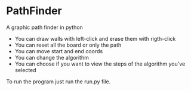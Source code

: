 # PathFinder
A graphic path finder in python

- You can draw walls with left-click and erase them with rigth-click
- You can reset all the board or only the path
- You can move start and end coords
- You can change the algorithm
- You can choose if you want to view the steps of the algorithm you've selected

To run the program just run the run.py file.

